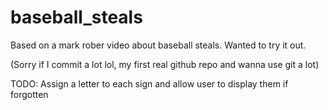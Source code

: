# baseball_steals
Based on a mark rober video about baseball steals. Wanted to try it out.

(Sorry if I commit a lot lol, my first real github repo and wanna use git a lot)

TODO:
Assign a letter to each sign and allow user to display them if forgotten